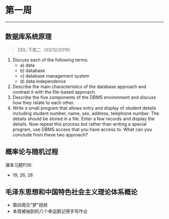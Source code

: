 # 第一周  
---  
## 数据库系统原理  
> DDL:下周二（03/12/2019）  

1. Discuss each of the following terms:  
	- a) data  
	- b) database
	- c) database management system  
	- d) data independence  
2. Describe the main characteristics of the database approach and contrast it with the file-based approach.  
3. Describe the five components of the DBMS environment and discuss how they relate to each other.  
4. Write a small program that allows entry and display of student details including student number, name, sex, address, telephone number. The details should be stored in a file. Enter a few records and display the details. Now repeat this process but rather than writing a special program, use DBMS access that you have access to. What can you conclude from these two approach?  

## 概率论与随机过程  
课本习题P26:  
- 19, 26, 28  

## 毛泽东思想和中国特色社会主义理论体系概论  
- 第四周交“梦”视频  
- 本周被抽到的八个幸运鹅记得手写作业  